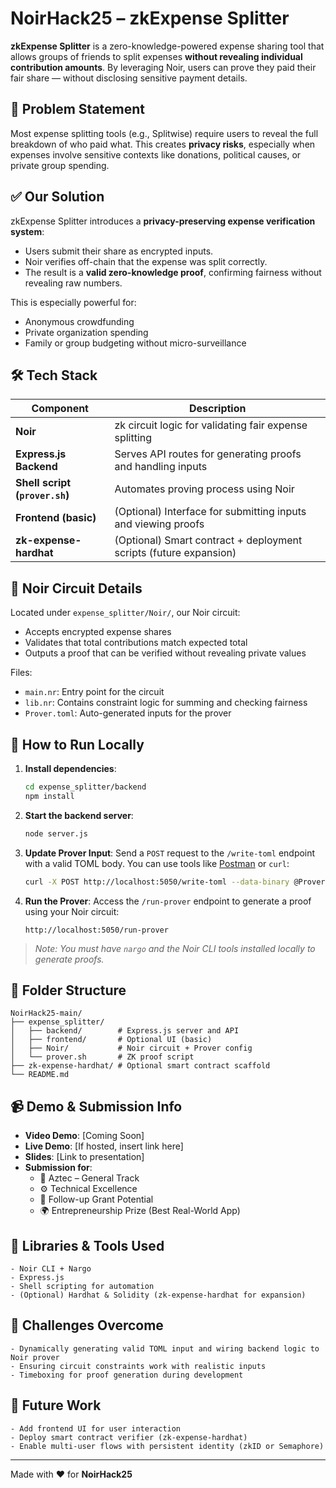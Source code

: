 # NoirHack25 – zkExpense Splitter

**zkExpense Splitter** is a zero-knowledge-powered expense sharing tool that allows groups of friends to split expenses **without revealing individual contribution amounts**. By leveraging Noir, users can prove they paid their fair share — without disclosing sensitive payment details.

## 🧩 Problem Statement

Most expense splitting tools (e.g., Splitwise) require users to reveal the full breakdown of who paid what. This creates **privacy risks**, especially when expenses involve sensitive contexts like donations, political causes, or private group spending.

## ✅ Our Solution

zkExpense Splitter introduces a **privacy-preserving expense verification system**:
- Users submit their share as encrypted inputs.
- Noir verifies off-chain that the expense was split correctly.
- The result is a **valid zero-knowledge proof**, confirming fairness without revealing raw numbers.

This is especially powerful for:
- Anonymous crowdfunding
- Private organization spending
- Family or group budgeting without micro-surveillance

## 🛠️ Tech Stack

| Component | Description |
|----------|-------------|
| **Noir** | zk circuit logic for validating fair expense splitting |
| **Express.js Backend** | Serves API routes for generating proofs and handling inputs |
| **Shell script (`prover.sh`)** | Automates proving process using Noir |
| **Frontend (basic)** | (Optional) Interface for submitting inputs and viewing proofs |
| **zk-expense-hardhat** | (Optional) Smart contract + deployment scripts (future expansion) |

## 🔐 Noir Circuit Details

Located under `expense_splitter/Noir/`, our Noir circuit:
- Accepts encrypted expense shares
- Validates that total contributions match expected total
- Outputs a proof that can be verified without revealing private values

Files:
- `main.nr`: Entry point for the circuit
- `lib.nr`: Contains constraint logic for summing and checking fairness
- `Prover.toml`: Auto-generated inputs for the prover

## 🚀 How to Run Locally

1. **Install dependencies**:
   ```bash
   cd expense_splitter/backend
   npm install
   
2. **Start the backend server**:
   ```bash
   node server.js

3. **Update Prover Input**:
   Send a `POST` request to the `/write-toml` endpoint with a valid TOML body.
   You can use tools like [Postman](https://www.postman.com/) or `curl`:
   ```bash
   curl -X POST http://localhost:5050/write-toml --data-binary @Prover.toml
   ```

4. **Run the Prover**:
   Access the `/run-prover` endpoint to generate a proof using your Noir circuit:
   ```
   http://localhost:5050/run-prover
   ```

> _Note: You must have `nargo` and the Noir CLI tools installed locally to generate proofs._

## 📂 Folder Structure

```text
NoirHack25-main/
├── expense_splitter/
│   ├── backend/        # Express.js server and API
│   ├── frontend/       # Optional UI (basic)
│   ├── Noir/           # Noir circuit + Prover config
│   └── prover.sh       # ZK proof script
├── zk-expense-hardhat/ # Optional smart contract scaffold
└── README.md
```

## 📹 Demo & Submission Info

- **Video Demo**: [Coming Soon]
- **Live Demo**: [If hosted, insert link here]
- **Slides**: [Link to presentation]
- **Submission for**: 
  - 🥇 Aztec – General Track
  - ⚙️ Technical Excellence
  - 🚀 Follow-up Grant Potential
  - 🌍 Entrepreneurship Prize (Best Real-World App)

## 🧠 Libraries & Tools Used

```text
- Noir CLI + Nargo
- Express.js
- Shell scripting for automation
- (Optional) Hardhat & Solidity (zk-expense-hardhat for expansion)
```

## 🙌 Challenges Overcome

```text
- Dynamically generating valid TOML input and wiring backend logic to Noir prover
- Ensuring circuit constraints work with realistic inputs
- Timeboxing for proof generation during development
```

## 📝 Future Work

```text
- Add frontend UI for user interaction
- Deploy smart contract verifier (zk-expense-hardhat)
- Enable multi-user flows with persistent identity (zkID or Semaphore)
```

---

Made with ❤️ for **NoirHack25**
